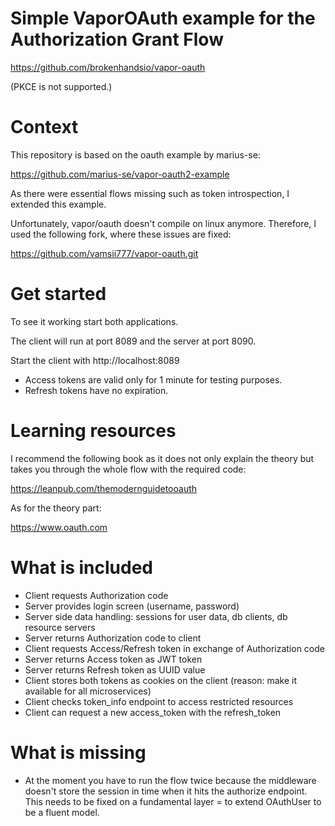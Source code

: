 # Simple VaporOAuth example for the Authorization Grant Flow

https://github.com/brokenhandsio/vapor-oauth

(PKCE is not supported.)

# Context

This repository is based on the oauth example by marius-se:

https://github.com/marius-se/vapor-oauth2-example

As there were essential flows missing such as token introspection, I extended this
example. 

Unfortunately, vapor/oauth doesn't compile on linux anymore. Therefore, I used the following fork, where these issues are fixed:

https://github.com/vamsii777/vapor-oauth.git

# Get started

To see it working start both applications.

The client will run at port 8089 and the server at port 8090.

Start the client with http://localhost:8089

* Access tokens are valid only for 1 minute for testing purposes.
* Refresh tokens have no expiration.

# Learning resources

I recommend the following book as it does not only explain the theory but takes you through the whole flow with the required code:

https://leanpub.com/themodernguidetooauth 

As for the theory part:

https://www.oauth.com


# What is included

* Client requests Authorization code
* Server provides login screen (username, password)
* Server side data handling: sessions for user data, db clients, db resource servers
* Server returns Authorization code to client
* Client requests Access/Refresh token in exchange of Authorization code
* Server returns Access token as JWT token
* Server returns Refresh token as UUID value
* Client stores both tokens as cookies on the client (reason: make it available for all microservices)
* Client checks token_info endpoint to access restricted resources
* Client can request a new access_token with the refresh_token


# What is missing

* At the moment you have to run the flow twice because the middleware doesn't store the session in time when it hits the authorize endpoint. This needs to be fixed on a fundamental layer = to extend OAuthUser to be a fluent model.

